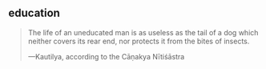 ## education
> The life of an uneducated man is as useless as the tail of a dog which neither covers its rear end, nor protects it from the bites of insects.
> 
> —Kautilya, according to the Cāṇakya Nītiśāstra